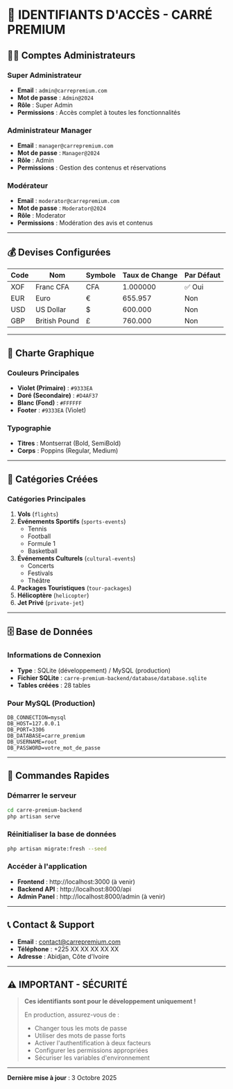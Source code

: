 # 🔐 IDENTIFIANTS D'ACCÈS - CARRÉ PREMIUM

## 👨‍💼 Comptes Administrateurs

### Super Administrateur
- **Email** : `admin@carrepremium.com`
- **Mot de passe** : `Admin@2024`
- **Rôle** : Super Admin
- **Permissions** : Accès complet à toutes les fonctionnalités

### Administrateur Manager
- **Email** : `manager@carrepremium.com`
- **Mot de passe** : `Manager@2024`
- **Rôle** : Admin
- **Permissions** : Gestion des contenus et réservations

### Modérateur
- **Email** : `moderator@carrepremium.com`
- **Mot de passe** : `Moderator@2024`
- **Rôle** : Moderator
- **Permissions** : Modération des avis et contenus

---

## 💰 Devises Configurées

| Code | Nom | Symbole | Taux de Change | Par Défaut |
|------|-----|---------|----------------|------------|
| XOF | Franc CFA | CFA | 1.000000 | ✅ Oui |
| EUR | Euro | € | 655.957 | Non |
| USD | US Dollar | $ | 600.000 | Non |
| GBP | British Pound | £ | 760.000 | Non |

---

## 🎨 Charte Graphique

### Couleurs Principales
- **Violet (Primaire)** : `#9333EA`
- **Doré (Secondaire)** : `#D4AF37`
- **Blanc (Fond)** : `#FFFFFF`
- **Footer** : `#9333EA` (Violet)

### Typographie
- **Titres** : Montserrat (Bold, SemiBold)
- **Corps** : Poppins (Regular, Medium)

---

## 📂 Catégories Créées

### Catégories Principales
1. **Vols** (`flights`)
2. **Événements Sportifs** (`sports-events`)
   - Tennis
   - Football
   - Formule 1
   - Basketball
3. **Événements Culturels** (`cultural-events`)
   - Concerts
   - Festivals
   - Théâtre
4. **Packages Touristiques** (`tour-packages`)
5. **Hélicoptère** (`helicopter`)
6. **Jet Privé** (`private-jet`)

---

## 🗄️ Base de Données

### Informations de Connexion
- **Type** : SQLite (développement) / MySQL (production)
- **Fichier SQLite** : `carre-premium-backend/database/database.sqlite`
- **Tables créées** : 28 tables

### Pour MySQL (Production)
```env
DB_CONNECTION=mysql
DB_HOST=127.0.0.1
DB_PORT=3306
DB_DATABASE=carre_premium
DB_USERNAME=root
DB_PASSWORD=votre_mot_de_passe
```

---

## 🚀 Commandes Rapides

### Démarrer le serveur
```bash
cd carre-premium-backend
php artisan serve
```

### Réinitialiser la base de données
```bash
php artisan migrate:fresh --seed
```

### Accéder à l'application
- **Frontend** : http://localhost:3000 (à venir)
- **Backend API** : http://localhost:8000/api
- **Admin Panel** : http://localhost:8000/admin (à venir)

---

## 📞 Contact & Support

- **Email** : contact@carrepremium.com
- **Téléphone** : +225 XX XX XX XX XX
- **Adresse** : Abidjan, Côte d'Ivoire

---

## ⚠️ IMPORTANT - SÉCURITÉ

> **Ces identifiants sont pour le développement uniquement !**
> 
> En production, assurez-vous de :
> - Changer tous les mots de passe
> - Utiliser des mots de passe forts
> - Activer l'authentification à deux facteurs
> - Configurer les permissions appropriées
> - Sécuriser les variables d'environnement

---

**Dernière mise à jour** : 3 Octobre 2025
